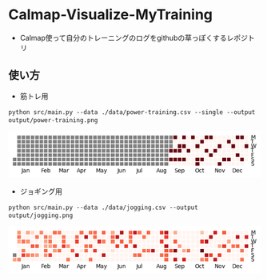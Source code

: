 # Calmap-Visualize-MyTraining

- Calmap使って自分のトレーニングのログをgithubの草っぽくするレポジトリ

## 使い方

- 筋トレ用

```
python src/main.py --data ./data/power-training.csv --single --output output/power-training.png
```

![power-training.png](output/power-training.png)


- ジョギング用

```
python src/main.py --data ./data/jogging.csv --output output/jogging.png
```

![jogging.png](output/jogging.png)